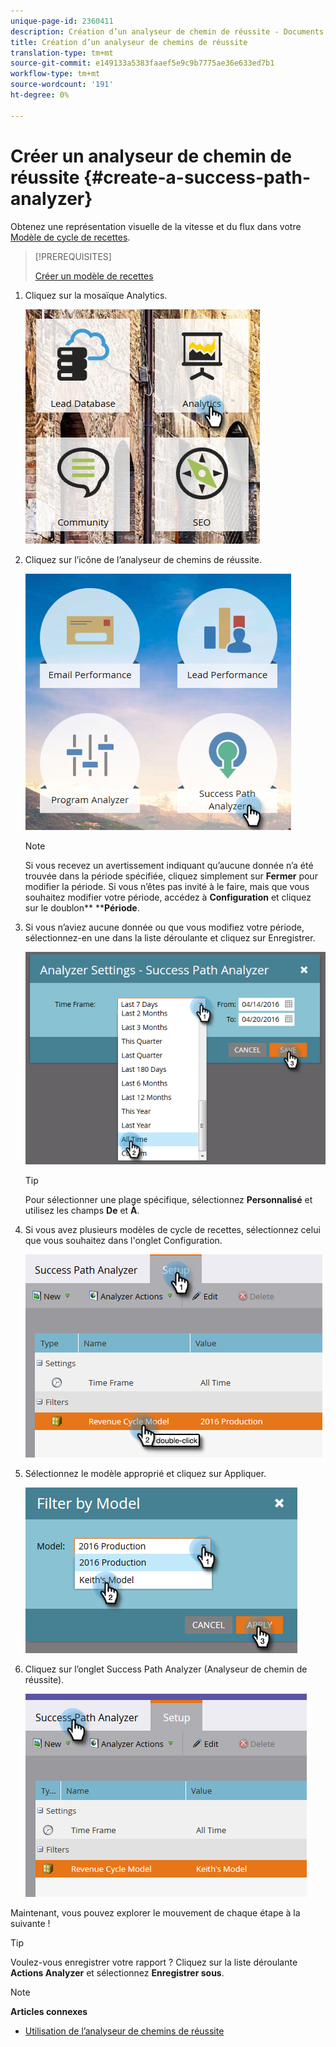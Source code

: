 ```yaml
---
unique-page-id: 2360411
description: Création d’un analyseur de chemin de réussite - Documents marketing - Documentation du produit
title: Création d’un analyseur de chemins de réussite
translation-type: tm+mt
source-git-commit: e149133a5383faaef5e9c9b7775ae36e633ed7b1
workflow-type: tm+mt
source-wordcount: '191'
ht-degree: 0%

---
```



# Créer un analyseur de chemin de réussite {#create-a-success-path-analyzer}

Obtenez une représentation visuelle de la vitesse et du flux dans votre [Modèle de cycle de recettes](http://docs.marketo.com/display/docs/revenue+cycle+analytics).

>[!PREREQUISITES]
>
>[Créer un modèle de recettes](create-a-new-revenue-model.md)

1. Cliquez sur la mosaïque Analytics.

   ![](assets/one.png)

1. Cliquez sur l’icône de l’analyseur de chemins de réussite.

   ![](assets/two.png)

   >[!NOTE]
   >
   >Si vous recevez un avertissement indiquant qu’aucune donnée n’a été trouvée dans la période spécifiée, cliquez simplement sur **Fermer** pour modifier la période. Si vous n’êtes pas invité à le faire, mais que vous souhaitez modifier votre période, accédez à **Configuration** et cliquez sur le doublon** ****Période**.

1. Si vous n’aviez aucune donnée ou que vous modifiez votre période, sélectionnez-en une dans la liste déroulante et cliquez sur Enregistrer.

   ![](assets/timeframe.png)

   >[!TIP]
   >
   >Pour sélectionner une plage spécifique, sélectionnez **Personnalisé** et utilisez les champs **De** et **À**.

1. Si vous avez plusieurs modèles de cycle de recettes, sélectionnez celui que vous souhaitez dans l&#39;onglet Configuration.

   ![](assets/four.png)

1. Sélectionnez le modèle approprié et cliquez sur Appliquer.

   ![](assets/five.png)

1. Cliquez sur l’onglet Success Path Analyzer (Analyseur de chemin de réussite).

   ![](assets/success-tab.png)

Maintenant, vous pouvez explorer le mouvement de chaque étape à la suivante !

>[!TIP]
>
>Voulez-vous enregistrer votre rapport ? Cliquez sur la liste déroulante **Actions Analyzer** et sélectionnez **Enregistrer sous**.

>[!NOTE]
>
>**Articles connexes**
>
>* [Utilisation de l’analyseur de chemins de réussite](using-the-success-path-analyzer.md)

>



